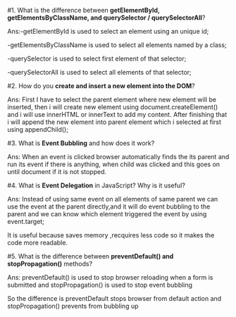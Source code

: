 #1. What is the difference between **getElementById, getElementsByClassName, and querySelector / querySelectorAll**?

Ans:-getElementById is used to select an element using an unique id;

 -getElementsByClassName is used to select all elements named by a class;

 -querySelector is used to select first  element of that selector;

 -querySelectorAll is used to select all elements of that selector;



#2. How do you **create and insert a new element into the DOM**?

Ans: First I have to select the parent element where new element will be inserted,
then i will create new element using document.createElement() and i will use innerHTML or innerText to add my content.
After finishing that i will append the new element into parent element which i selected at first using appendChild();



#3. What is **Event Bubbling** and how does it work?

   Ans: When an event is clicked browser automatically finds the its  parent and run its event if there is anything, when child was clicked and this goes on until document if it is not stopped.



#4. What is **Event Delegation** in JavaScript? Why is it useful?
    
   Ans: Instead of using same event on all elements of same parent we can use the event at the parent directly,and it will do event bubbling to the parent and we can know which element triggered the event by using event.target;

It is useful because saves memory ,recquires less code so it makes the code more readable.


#5. What is the difference between **preventDefault() and stopPropagation()** methods?    
    
   Ans: preventDefault() is used to stop browser reloading when a form is submitted and
   stopPropagation() is used to stop event bubbling

So the difference is preventDefault stops browser from default action and stopPropagation() prevents from bubbling up


